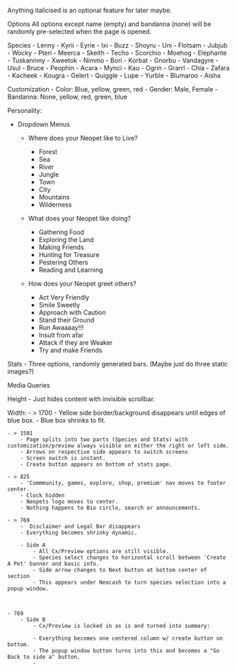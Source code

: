 Anything italicised is an optional feature for later maybe.

Options
All options except name (empty) and bandanna (none) will be randomly pre-selected when the page is opened.

Species
	- Lenny
	- Kyrii
	- Eyrie
	- Ixi
	- Buzz
	- Shoyru
	- Uni
	- Flotsam
	- Jubjub
	- Wocky
	- Pteri
	- Meerca
	- Skeith
	- Techo
	- Scorchio
	- Moehog
	- Elephante
	- Tuskaninny
	- Xweetok
	- Nimmo
	- Bori
	- Korbat
	- Gnorbu
	- Vandagyre
	- Usul
	- Bruce
	- Peophin
	- Acara
	- Mynci
	- Kau
	- Ogrin
	- Grarrl
	- Chia
	- Zafara
	- Kacheek
	- Kougra
	- Gelert
	- Quiggle
	- Lupe
	- Yurble
	- Blumaroo
	- Aisha

Customization
	- Color: Blue, yellow, green, red
	- Gender: Male, Female
	- Bandanna: None, yellow, red, green, blue

Personality:
- Dropdown Menus

	- Where does your Neopet like to Live?
		- Forest
		- Sea
		- River
		- Jungle
		- Town
		- City
		- Mountains
		- Wilderness

	- What does your Neopet like doing?
		- Gathering Food
		- Exploring the Land
		- Making Friends
		- Hunting for Treasure
		- Pestering Others
		- Reading and Learning

	- How does your Neopet greet others?
		- Act Very Friendly
		- Smile Sweetly
		- Approach with Caution
		- Stand their Ground
		- Run Awaaaay!!!
		- Insult from afar
		- Attack if they are Weaker
		- Try and make Friends


Stats
	- Three options, randomly generated bars. (Maybe just do three static images?)





Media Queries

Height
	- Just hides content with invisible scrollbar.

Width:
	- > 1700
		- Yellow side border/background disappears until edges of blue box.
		- Blue box shrinks to fit.

	- > 1501
		- Page splits into two parts (Species and Stats) with customization/preview always visible on either the right or left side.
		- Arrows on respective side appears to switch screens
		- Screen switch is instant.
		- Create button appears on bottom of stats page.

	- > 825
		- 'Commmunity, games, explore, shop, premium' nav moves to footer center.
		- Clock hidden
		- Neopets logo moves to center.
		- Nothing happens to Bio circle, search or announcements.

	- > 769
		-  Disclaimer and Legal Bar disappears
		- Everything becomes shrinky dynamic.

		- Side A
			- All Cx/Preview options are still visible.
			- Species select changes to horizontal scroll between 'Create A Pet' banner and basic info.
			- Side arrow changes to Next button at bottom center of section
			- This appears under Neocash to turn species selection into a popup window.



	- 769
		- Side B
			- Cx/Preview is locked in as is and turned into summary:

			- Everything becomes one centered column w/ create button on bottom.
			- The popup window button turns into this and becomes a "Go Back to side a" button.
			-
			  